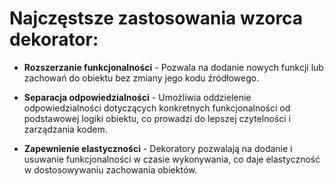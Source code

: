 # Najczęstsze zastosowania wzorca dekorator:

- **Rozszerzanie funkcjonalności** - Pozwala na dodanie nowych funkcji lub 
  zachowań do obiektu bez zmiany jego kodu źródłowego.

- **Separacja odpowiedzialności** - Umożliwia oddzielenie 
  odpowiedzialności dotyczących konkretnych funkcjonalności od podstawowej logiki obiektu, co prowadzi do 
  lepszej czytelności i zarządzania kodem.

- **Zapewnienie elastyczności** - Dekoratory pozwalają na dodanie i usuwanie funkcjonalności w czasie wykonywania, 
  co daje elastyczność w dostosowywaniu zachowania obiektów.